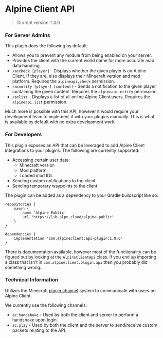 # Alpine Client API
> Current version: 1.0.0

### For Server Admins
This plugin does the following by default:

- Allows you to prevent any module from being enabled on your server.
- Provides the client with the current world name for more accurate map data handling
- `/accheck [player]` - Displays whether the given player is on Alpine Client. If they are, also displays their Minecraft version and mod platform. Requires the `alpineapi.check` permission.
- `/acnotify [player] [content]` - Sends a notification to the given player containing the given content.  Requires the `alpineapi.notify` permission.
- `/aclist` - Displays a list of all online Alpine Client users. Requires the `alpineapi.list` permission.

Much more is possible with this API, however it would require your development team to implement it with your plugins manually. This is what is available by default with no extra development work.

### For Developers
This plugin exposes an API that can be leveraged to add Alpine Client integrations to your plugins. The following are currently supported:

- Accessing certain user data:
  - Minecraft version
  - Mod platform
  - Loaded mod IDs
- Sending custom notifications to the client
- Sending temporary waypoints to the client

The plugin can be added as a dependency to your Gradle buildscript like so:

```
repositories {
    maven {
        name 'Alpine Public'
        url 'https://lib.alpn.cloud/alpine-public'
    }
}

dependencies {
    implementation 'com.alpineclient:api-plugin:1.0.0'
}
```

There is documentation available, however most of the functionality can be figured out by looking at the `AlpineClientApi` class. If you end up importing a class that isn't in `com.alpineclient.plugin.api` then you probably did something wrong.


### Technical Information
Utilizes the Minecraft [plugin channel](https://wiki.vg/Plugin_channels) system to communicate with users on Alpine Client.

We currently use the following channels:

- `ac:handshake` - Used by both the client and server to perform a handshake upon login.
- `ac:play` - Used by both the client and the server to send/receive custom packets relating to the API.